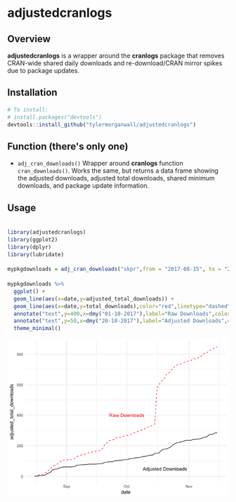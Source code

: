 
adjustedcranlogs
================

Overview
--------

**adjustedcranlogs** is a wrapper around the **cranlogs** package that removes CRAN-wide shared daily downloads and re-download/CRAN mirror spikes due to package updates.

Installation
------------

``` r
# To install: 
# install.packages("devtools")
devtools::install_github("tylermorganwall/adjustedcranlogs")
```

Function (there's only one)
---------------------------

-   `adj_cran_downloads()` Wrapper around **cranlogs** function `cran_downloads()`. Works the same, but returns a data frame showing the adjusted downloads, adjusted total downloads, shared minimum downloads, and package update information.

Usage
-----

``` r

library(adjustedcranlogs)
library(ggplot2)
library(dplyr)
library(lubridate)

mypkgdownloads = adj_cran_downloads("skpr",from = "2017-08-15", to = "2017-11-15")

mypkgdownloads %>%
  ggplot() + 
  geom_line(aes(x=date,y=adjusted_total_downloads)) +
  geom_line(aes(x=date,y=total_downloads),color="red",linetype="dashed") +
  annotate("text",y=400,x=dmy("01-10-2017"),label="Raw Downloads",color="red") +
  annotate("text",y=50,x=dmy("20-10-2017"),label="Adjusted Downloads",color="black") +
  theme_minimal()
```

![](man/images/README-example-1.png)
